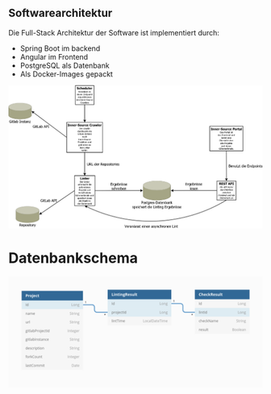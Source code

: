 
## Softwarearchitektur

Die Full-Stack Architektur der Software ist implementiert durch:
* Spring Boot im backend
* Angular im Frontend
* PostgreSQL als Datenbank
* Als Docker-Images gepackt

![Softwarearchitektur](../assets/architektur.png)

# Datenbankschema
![Datenbankschema](../assets/database.png)

